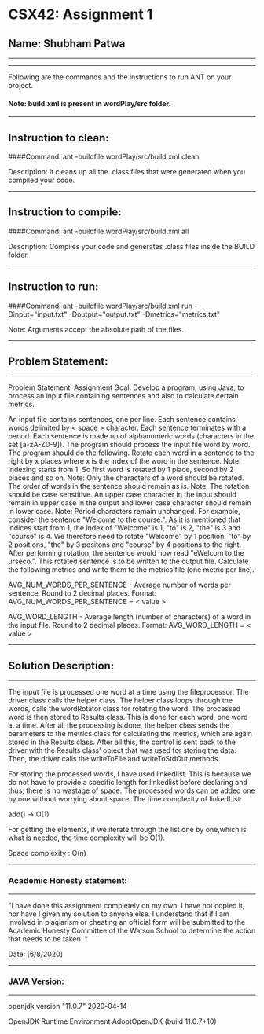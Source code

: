 # CSX42: Assignment 1
## Name: Shubham Patwa

-----------------------------------------------------------------------
-----------------------------------------------------------------------


Following are the commands and the instructions to run ANT on your project.
#### Note: build.xml is present in wordPlay/src folder.

-----------------------------------------------------------------------
## Instruction to clean:

####Command: ant -buildfile wordPlay/src/build.xml clean

Description: It cleans up all the .class files that were generated when you
compiled your code.

-----------------------------------------------------------------------
## Instruction to compile:

####Command: ant -buildfile wordPlay/src/build.xml all

Description: Compiles your code and generates .class files inside the BUILD folder.

-----------------------------------------------------------------------
## Instruction to run:

####Command: ant -buildfile wordPlay/src/build.xml run -Dinput="input.txt" -Doutput="output.txt" -Dmetrics="metrics.txt"

Note: Arguments accept the absolute path of the files.

-----------------------------------------------------------------------
## Problem Statement:
-----------------------------------------------------------------------
Problem Statement: 
Assignment Goal: Develop a program, using Java, to process an input file containing sentences and also to calculate certain metrics.

An input file contains sentences, one per line. Each sentence contains words delimited by < space > character. Each sentence terminates with a period.
Each sentence is made up of alphanumeric words (characters in the set [a-zA-Z0-9]).
The program should process the input file word by word.
The program should do the following.
Rotate each word in a sentence to the right by x places where x is the index of the word in the sentence.
Note: Indexing starts from 1. So first word is rotated by 1 place, second by 2 places and so on.
Note: Only the characters of a word should be rotated. The order of words in the sentence should remain as is.
Note: The rotation should be case senstitive. An upper case character in the input should remain in upper case in the output and lower case character should remain in lower case.
Note: Period characters remain unchanged.
For example, consider the sentence "Welcome to the course.". As it is mentioned that indices start from 1, the index of "Welcome" is 1, "to" is 2, "the" is 3 and "course" is 4.
We therefore need to rotate "Welcome" by 1 position, "to" by 2 positions, "the" by 3 positons and "course" by 4 positions to the right.
After performing rotation, the sentence would now read "eWelcom to the urseco.". This rotated sentence is to be written to the output file.
Calculate the following metrics and write them to the metrics file (one metric per line).

AVG_NUM_WORDS_PER_SENTENCE - Average number of words per sentence. Round to 2 decimal places. Format: AVG_NUM_WORDS_PER_SENTENCE = < value >

AVG_WORD_LENGTH - Average length (number of characters) of a word in the input file. Round to 2 decimal places. Format: AVG_WORD_LENGTH = < value >

-----------------------------------------------------------------------
## Solution Description:
-----------------------------------------------------------------------
 
 The input file is processed one word at a time using the fileprocessor.
 The driver class calls the helper class. The helper class loops through the words, calls the wordRotator class for rotating the word.
 The processed word is then stored to Results class. This is done for each word, one word at a time.
 After all the processing is done, the helper class sends the parameters to the metrics class for calculating the metrics, which are again 
 stored in the Results class.
 After all this, the control is sent back to the driver with the Results class' object that was used for storing the data.
 Then, the driver calls the writeToFile and writeToStdOut methods.

 For storing the processed words, I have used linkedlist. 
 This is because we do not have to provide a specific length for linkedlist before declaring and thus, there is no wastage of
 space. The processed words can be added one by one without worrying about space.
 The time complexity of linkedList:

 add()  -> O(1)

 For getting the elements, if we iterate through the list one by one,which is what is needed, the time complexity will be O(1).

 Space complexity : O(n)


-----------------------------------------------------------------------
### Academic Honesty statement:
-----------------------------------------------------------------------

"I have done this assignment completely on my own. I have not copied
it, nor have I given my solution to anyone else. I understand that if
I am involved in plagiarism or cheating an official form will be
submitted to the Academic Honesty Committee of the Watson School to
determine the action that needs to be taken. "

Date: [6/8/2020]

-----------------------------------------------------------------------
### JAVA Version:
-----------------------------------------------------------------------
openjdk version "11.0.7" 2020-04-14

OpenJDK Runtime Environment AdoptOpenJDK (build 11.0.7+10)
